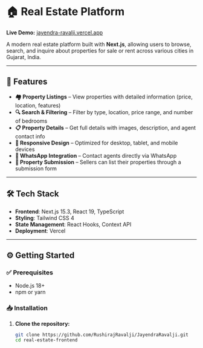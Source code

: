 # 🏠 Real Estate Platform

**Live Demo:** [jayendra-ravalji.vercel.app](https://jayendra-ravalji.vercel.app/)

A modern real estate platform built with **Next.js**, allowing users to browse, search, and inquire about properties for sale or rent across various cities in Gujarat, India.

---

## 🚀 Features

- **🏘 Property Listings** – View properties with detailed information (price, location, features)
- **🔍 Search & Filtering** – Filter by type, location, price range, and number of bedrooms
- **📋 Property Details** – Get full details with images, description, and agent contact info
- **📱 Responsive Design** – Optimized for desktop, tablet, and mobile devices
- **💬 WhatsApp Integration** – Contact agents directly via WhatsApp
- **📝 Property Submission** – Sellers can list their properties through a submission form

---

## 🛠 Tech Stack

- **Frontend**: Next.js 15.3, React 19, TypeScript
- **Styling**: Tailwind CSS 4
- **State Management**: React Hooks, Context API
- **Deployment**: Vercel

---

## ⚙️ Getting Started

### ✅ Prerequisites

- Node.js 18+
- npm or yarn

### 📥 Installation

1. **Clone the repository:**
   ```bash
   git clone https://github.com/RushirajRavalji/JayendraRavalji.git
   cd real-estate-frontend
